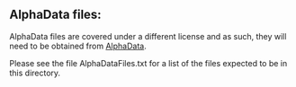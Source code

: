 ## AlphaData files:

AlphaData files are covered under a different license and as such, they will need to be obtained from [AlphaData](https://www.alpha-data.com/).

Please see the file AlphaDataFiles.txt for a list of the files expected to be in this directory. 
